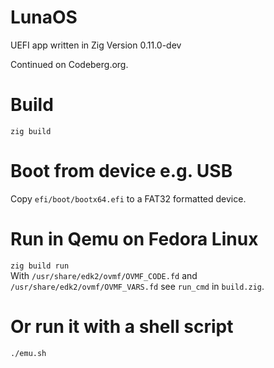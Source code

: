 # LunaOS
UEFI app written in Zig Version 0.11.0-dev

Continued on Codeberg.org.

# Build
`zig build`

# Boot from device e.g. USB
Copy `efi/boot/bootx64.efi` to a FAT32 formatted device.

# Run in Qemu on Fedora Linux
`zig build run`  
With `/usr/share/edk2/ovmf/OVMF_CODE.fd` 
and `/usr/share/edk2/ovmf/OVMF_VARS.fd` 
see `run_cmd` in `build.zig`.

# Or run it with a shell script
`./emu.sh`
